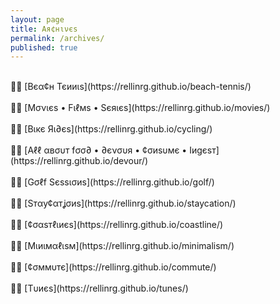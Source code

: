 ```yaml
---
layout: page
title: Αя¢нινєѕ
permalink: /archives/
published: true
---
```

<br>
🤏🏻 [Вєα¢н Тєииιѕ](https://rellinrg.github.io/beach-tennis/)
<br>
<br>
🤏🏻 [Мσνιєѕ • Fιℓмѕ • Ѕєяιєѕ](https://rellinrg.github.io/movies/)
<br>
<br>
🤏🏻 [Вιкє Яι∂єѕ](https://rellinrg.github.io/cycling/)
<br>
<br>
🤏🏻 [Αℓℓ αвσυт fσσ∂ • ∂єνσυя • ¢σиѕυмє • Ιиgєѕт](https://rellinrg.github.io/devour/)
<br>
<br>
🤏🏻 [Gσℓf Ѕєѕѕισиѕ](https://rellinrg.github.io/golf/)
<br>
<br>
🤏🏻 [Ѕтαу¢αтʝσиѕ](https://rellinrg.github.io/staycation/)
<br>
<br>
🤏🏻 [¢σαѕтℓιиєѕ](https://rellinrg.github.io/coastline/)
<br>
<br>
🤏🏻 [Мιиιмαℓιѕм](https://rellinrg.github.io/minimalism/)
<br>
<br>
🤏🏻 [¢σммυтє](https://rellinrg.github.io/commute/)
<br>
<br>
🤏🏻 [Тυиєѕ](https://rellinrg.github.io/tunes/)




